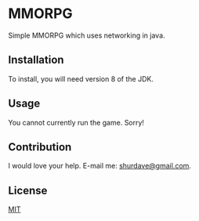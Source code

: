 # MMORPG

Simple MMORPG which uses networking in java.

## Installation

To install, you will need version 8 of the JDK.

## Usage

You cannot currently run the game. Sorry!

## Contribution

I would love your help. E-mail me: shurdave@gmail.com.

## License

[MIT](https://opensource.org/licenses/MIT)